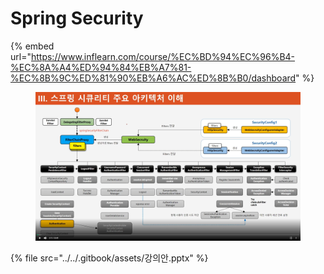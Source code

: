 # Spring Security

{% embed url="https://www.inflearn.com/course/%EC%BD%94%EC%96%B4-%EC%8A%A4%ED%94%84%EB%A7%81-%EC%8B%9C%ED%81%90%EB%A6%AC%ED%8B%B0/dashboard" %}

<figure><img src="../../.gitbook/assets/image.png" alt=""><figcaption></figcaption></figure>

{% file src="../../.gitbook/assets/강의안.pptx" %}
